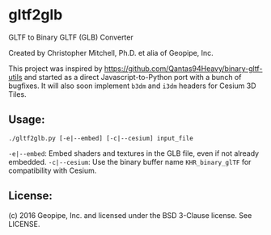 # gltf2glb
GLTF to Binary GLTF (GLB) Converter

Created by Christopher Mitchell, Ph.D. et alia of Geopipe, Inc.

This project was inspired by https://github.com/Qantas94Heavy/binary-gltf-utils and started as a direct Javascript-to-Python port with a bunch of bugfixes. It will also soon implement `b3dm` and `i3dm` headers for Cesium 3D Tiles.

Usage:
------
    ./gltf2glb.py [-e|--embed] [-c|--cesium] input_file
`-e|--embed`: Embed shaders and textures in the GLB file, even if not already embedded.
`-c|--cesium`: Use the binary buffer name `KHR_binary_glTF` for compatibility with Cesium.

License:
--------
(c) 2016 Geopipe, Inc. and licensed under the BSD 3-Clause license. See LICENSE.
